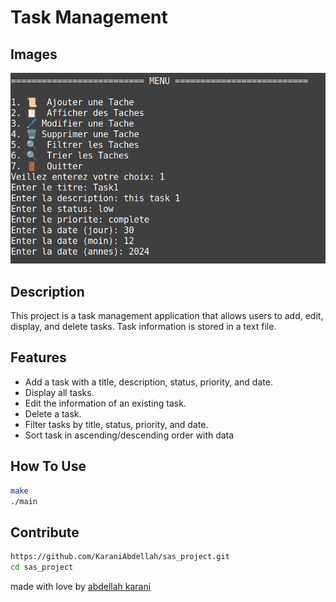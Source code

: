 # Task Management


## Images
<img src="images/img1.png">

## Description
This project is a task management application that allows users to add, edit, display, and delete tasks.
Task information is stored in a text file.

## Features
- Add a task with a title, description, status, priority, and date.
- Display all tasks.
- Edit the information of an existing task.
- Delete a task.
- Filter tasks by title, status, priority, and date.
- Sort task in ascending/descending order with data

## How To Use

``` bash
make
./main
```

## Contribute

```bash
https://github.com/KaraniAbdellah/sas_project.git
cd sas_project
```


made with love by <a href="https://www.linkedin.com/in/abdellah-karani-965928294/" target="_blank">abdellah karani</a>

